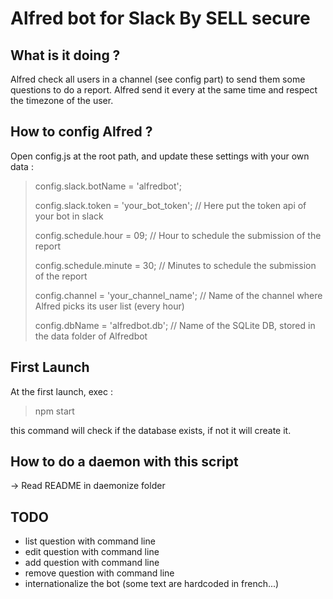 # Alfred bot for Slack By SELL secure


## What is it doing ?
Alfred check all users in a channel (see config part) to send them some questions to do a report. Alfred send it every at the same time and respect the timezone of the user.


## How to config Alfred ?
Open config.js at the root path, and update these settings with your own data :
>config.slack.botName    = 'alfredbot';
>
>config.slack.token      = 'your_bot_token'; // Here put the token api of your bot in slack
>
>config.schedule.hour    = 09; // Hour to schedule the submission of the report
>
>config.schedule.minute  = 30; // Minutes to schedule the submission of the report
>
>config.channel          = 'your_channel_name'; // Name of the channel where Alfred picks its user list (every hour)
>
>config.dbName           = 'alfredbot.db'; // Name of the SQLite DB, stored in the data folder of Alfredbot


## First Launch
At the first launch, exec :
>npm start

this command will check if the database exists, if not it will create it.


## How to do a daemon with this script
-> Read README in daemonize folder


## TODO
- list question with command line
- edit question with command line
- add question with command line
- remove question with command line
- internationalize the bot (some text are hardcoded in french...)
